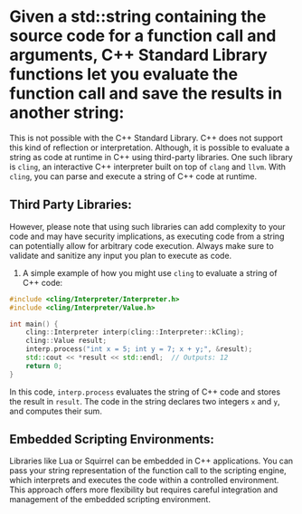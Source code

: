 # Given a std::string containing the source code for a function call and arguments, C++ Standard Library functions let you evaluate the function call and save the results in another string:
This is not possible with the C++ Standard Library.
C++ does not support this kind of reflection or interpretation.
Although, it is possible to evaluate a string as code at runtime in C++ using third-party libraries.
One such library is `cling`, an interactive C++ interpreter built on top of `clang` and `llvm`. With `cling`, you can parse and execute a string of C++ code at runtime.

## Third Party Libraries:
However, please note that using such libraries can add complexity to your code and may have security implications, as executing code from a string can potentially allow for arbitrary code execution.
Always make sure to validate and sanitize any input you plan to execute as code.

1. A simple example of how you might use `cling` to evaluate a string of C++ code:

```cpp
#include <cling/Interpreter/Interpreter.h>
#include <cling/Interpreter/Value.h>

int main() {
    cling::Interpreter interp(cling::Interpreter::kCling);
    cling::Value result;
    interp.process("int x = 5; int y = 7; x + y;", &result);
    std::cout << *result << std::endl;  // Outputs: 12
    return 0;
}
```

In this code, `interp.process` evaluates the string of C++ code and stores the result in `result`.
The code in the string declares two integers `x` and `y`, and computes their sum.

## Embedded Scripting Environments:
Libraries like Lua or Squirrel can be embedded in C++ applications.
You can pass your string representation of the function call to the scripting engine, which interprets and executes the code within a controlled environment.
This approach offers more flexibility but requires careful integration and management of the embedded scripting environment.
